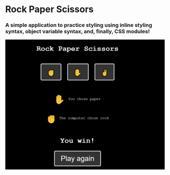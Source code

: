 # Rock Paper Scissors

### A simple application to practice styling using inline styling syntax, object variable syntax, and, finally, CSS modules!



![Alt text](image.png)